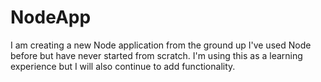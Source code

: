 # NodeApp

I am creating a new Node application from the ground up
I've used Node before but have never started from scratch.
I'm using this as a learning experience but I will also continue to add functionality.


